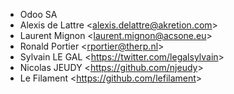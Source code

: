 - Odoo SA
- Alexis de Lattre \<<alexis.delattre@akretion.com>\>
- Laurent Mignon \<<laurent.mignon@acsone.eu>\>
- Ronald Portier \<<rportier@therp.nl>\>
- Sylvain LE GAL \<<https://twitter.com/legalsylvain>\>
- Nicolas JEUDY \<<https://github.com/njeudy>\>
- Le Filament \<<https://github.com/lefilament>\>
